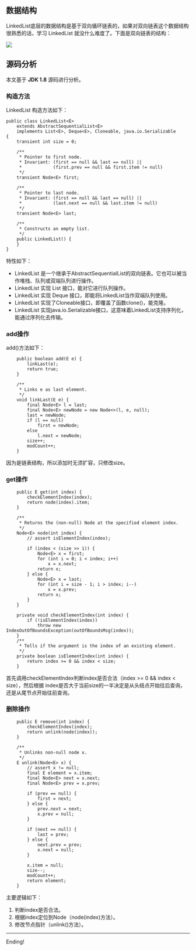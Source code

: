 ## 数据结构
LinkedList底层的数据结构是基于双向循环链表的，如果对双向链表这个数据结构很熟悉的话，学习 LinkedList 就没什么难度了。下面是双向链表的结构：

![](https://github.com/TFdream/blog/blob/master/docs/image/JDK_Source/LinkedList_jdk8.png)

## 源码分析
本文基于 **JDK 1.8** 源码进行分析。

### 构造方法
LinkedList 构造方法如下：
```
public class LinkedList<E>
    extends AbstractSequentialList<E>
    implements List<E>, Deque<E>, Cloneable, java.io.Serializable
{
    transient int size = 0;

    /**
     * Pointer to first node.
     * Invariant: (first == null && last == null) ||
     *            (first.prev == null && first.item != null)
     */
    transient Node<E> first;

    /**
     * Pointer to last node.
     * Invariant: (first == null && last == null) ||
     *            (last.next == null && last.item != null)
     */
    transient Node<E> last;

    /**
     * Constructs an empty list.
     */
    public LinkedList() {
    }
}
```
特性如下：
* LinkedList 是一个继承于AbstractSequentialList的双向链表。它也可以被当作堆栈、队列或双端队列进行操作。
* LinkedList 实现 List 接口，能对它进行队列操作。
* LinkedList 实现 Deque 接口，即能将LinkedList当作双端队列使用。
* LinkedList 实现了Cloneable接口，即覆盖了函数clone()，能克隆。
* LinkedList 实现java.io.Serializable接口，这意味着LinkedList支持序列化，能通过序列化去传输。

### add操作
add()方法如下：
```
    public boolean add(E e) {
        linkLast(e);
        return true;
    }
	
	/**
     * Links e as last element.
     */
    void linkLast(E e) {
        final Node<E> l = last;
        final Node<E> newNode = new Node<>(l, e, null);
        last = newNode;
        if (l == null)
            first = newNode;
        else
            l.next = newNode;
        size++;
        modCount++;
    }

```

因为是链表结构，所以添加时无须扩容，只修改size。

### get操作
```
    public E get(int index) {
        checkElementIndex(index);
        return node(index).item;
    }
	
	/**
     * Returns the (non-null) Node at the specified element index.
     */
    Node<E> node(int index) {
        // assert isElementIndex(index);

        if (index < (size >> 1)) {
            Node<E> x = first;
            for (int i = 0; i < index; i++)
                x = x.next;
            return x;
        } else {
            Node<E> x = last;
            for (int i = size - 1; i > index; i--)
                x = x.prev;
            return x;
        }
    }
	
	private void checkElementIndex(int index) {
        if (!isElementIndex(index))
            throw new IndexOutOfBoundsException(outOfBoundsMsg(index));
    }
	/**
     * Tells if the argument is the index of an existing element.
     */
    private boolean isElementIndex(int index) {
        return index >= 0 && index < size;
    }
```
首先调用checkElementIndex判断index是否合法（index >= 0 && index < size），然后根据 index是否大于当前size的一半决定是从头结点开始往后查询，还是从尾节点开始往前查询。

### 删除操作
```
    public E remove(int index) {
        checkElementIndex(index);
        return unlink(node(index));
    }
	
    /**
     * Unlinks non-null node x.
     */
    E unlink(Node<E> x) {
        // assert x != null;
        final E element = x.item;
        final Node<E> next = x.next;
        final Node<E> prev = x.prev;

        if (prev == null) {
            first = next;
        } else {
            prev.next = next;
            x.prev = null;
        }

        if (next == null) {
            last = prev;
        } else {
            next.prev = prev;
            x.next = null;
        }

        x.item = null;
        size--;
        modCount++;
        return element;
    }
```
主要逻辑如下：
1. 判断index是否合法。
2. 根据index定位到Node（node(index)方法）。
3. 修改节点指针（unlink()方法）。

-----------
Ending!

